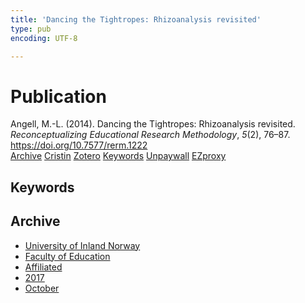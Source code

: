```yaml
---
title: 'Dancing the Tightropes: Rhizoanalysis revisited'
type: pub
encoding: UTF-8

---
```

<h1>Publication</h1>
<article id="csl-bib-container-UA6NYMGR" class="csl-bib-container">
  <div class="csl-bib-body"> <div class="csl-entry">Angell, M.-L. (2014). Dancing the Tightropes: Rhizoanalysis revisited. <i>Reconceptualizing Educational Research Methodology</i>, <i>5</i>(2), 76–87. <a href="https://doi.org/10.7577/rerm.1222">https://doi.org/10.7577/rerm.1222</a></div> </div>
  <div class="csl-bib-buttons">
    <a href="#taxonomy-article-UA6NYMGR" alt="archive" class="csl-bib-button">Archive</a>
    <a href="https://app.cristin.no/results/show.jsf?id=1502519" alt="Cristin" class="csl-bib-button">Cristin</a>
    <a href="http://zotero.org/groups/5881554/items/UA6NYMGR" alt="Zotero" class="csl-bib-button">Zotero</a>
    <a href="#keywords-article-UA6NYMGR" alt="keywords" class="csl-bib-button">Keywords</a>
    <a href="https://journals.oslomet.no/index.php/rerm/article/download/1222/1081" alt="Unpaywall" class="csl-bib-button">Unpaywall</a>
    <a href="https://journals.oslomet.no/index.php/rerm/article/download/1222/1081" alt="EZproxy" class="csl-bib-button">EZproxy</a>
  </div>
  <div id="csl-bib-meta-container-UA6NYMGR"></div>
</article>
<div id="csl-bib-meta-UA6NYMGR" class="csl-bib-meta">
  <article id="keywords-article-UA6NYMGR" class="keywords-article">
    <h1>Keywords</h1>
    
  </article>
  <article id="taxonomy-article-UA6NYMGR" class="taxonomy-article">
    <h1>Archive</h1>
    <ul>
      <li><a href="{{< params subfolder >}}en/archive/?key=3DCRN523">University of Inland Norway</a></li>
      <li><a href="{{< params subfolder >}}en/archive/?key=WYNZA47F">Faculty of Education</a></li>
      <li><a href="{{< params subfolder >}}en/archive/?key=2ZAN5K7T">Affiliated</a></li>
      <li><a href="{{< params subfolder >}}en/archive/?key=6HCJH8II">2017</a></li>
      <li><a href="{{< params subfolder >}}en/archive/?key=XDC22ELZ">October</a></li>
    </ul>
  </article>
</div>
